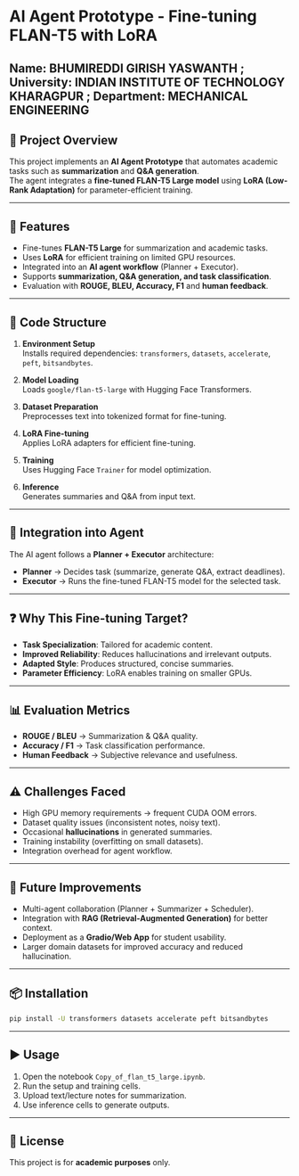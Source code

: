 # AI Agent Prototype - Fine-tuning FLAN-T5 with LoRA
## Name: BHUMIREDDI GIRISH YASWANTH ; University: INDIAN INSTITUTE OF TECHNOLOGY KHARAGPUR ; Department: MECHANICAL ENGINEERING

   

## 📌 Project Overview
This project implements an **AI Agent Prototype** that automates academic tasks such as **summarization** and **Q&A generation**.  
The agent integrates a **fine-tuned FLAN-T5 Large model** using **LoRA (Low-Rank Adaptation)** for parameter-efficient training.

---

## 🚀 Features
- Fine-tunes **FLAN-T5 Large** for summarization and academic tasks.
- Uses **LoRA** for efficient training on limited GPU resources.
- Integrated into an **AI agent workflow** (Planner + Executor).
- Supports **summarization, Q&A generation, and task classification**.
- Evaluation with **ROUGE, BLEU, Accuracy, F1** and **human feedback**.

---

## 📂 Code Structure
1. **Environment Setup**  
   Installs required dependencies: `transformers`, `datasets`, `accelerate`, `peft`, `bitsandbytes`.

2. **Model Loading**  
   Loads `google/flan-t5-large` with Hugging Face Transformers.

3. **Dataset Preparation**  
   Preprocesses text into tokenized format for fine-tuning.

4. **LoRA Fine-tuning**  
   Applies LoRA adapters for efficient fine-tuning.

5. **Training**  
   Uses Hugging Face `Trainer` for model optimization.

6. **Inference**  
   Generates summaries and Q&A from input text.

---

## 🧩 Integration into Agent
The AI agent follows a **Planner + Executor** architecture:
- **Planner** → Decides task (summarize, generate Q&A, extract deadlines).  
- **Executor** → Runs the fine-tuned FLAN-T5 model for the selected task.

---

## ❓ Why This Fine-tuning Target?
- **Task Specialization**: Tailored for academic content.  
- **Improved Reliability**: Reduces hallucinations and irrelevant outputs.  
- **Adapted Style**: Produces structured, concise summaries.  
- **Parameter Efficiency**: LoRA enables training on smaller GPUs.

---

## 📊 Evaluation Metrics
- **ROUGE / BLEU** → Summarization & Q&A quality.  
- **Accuracy / F1** → Task classification performance.  
- **Human Feedback** → Subjective relevance and usefulness.  

---

## ⚠️ Challenges Faced
- High GPU memory requirements → frequent CUDA OOM errors.  
- Dataset quality issues (inconsistent notes, noisy text).  
- Occasional **hallucinations** in generated summaries.  
- Training instability (overfitting on small datasets).  
- Integration overhead for agent workflow.  

---

## 🔮 Future Improvements
- Multi-agent collaboration (Planner + Summarizer + Scheduler).  
- Integration with **RAG (Retrieval-Augmented Generation)** for better context.  
- Deployment as a **Gradio/Web App** for student usability.  
- Larger domain datasets for improved accuracy and reduced hallucination.

---

## 📦 Installation
```bash
pip install -U transformers datasets accelerate peft bitsandbytes
```

---

## ▶️ Usage
1. Open the notebook `Copy_of_flan_t5_large.ipynb`.  
2. Run the setup and training cells.  
3. Upload text/lecture notes for summarization.  
4. Use inference cells to generate outputs.

---

## 📝 License
This project is for **academic purposes** only.
